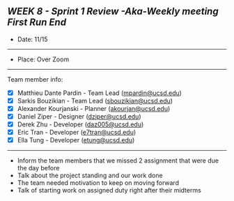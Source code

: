 ***WEEK 8 - Sprint 1 Review -Aka-Weekly meeting First Run End***
---
- Date: 11/15
---
- Place: Over Zoom
---
Team member info:<br>
- [x] Matthieu Dante Pardin - Team Lead (mpardin@ucsd.edu)<br>
- [x] Sarkis Bouzikian - Team Lead (sbouzikian@ucsd.edu)<br>
- [x] Alexander Kourjanski - Planner (akourjan@ucsd.edu)<br>
- [x] Daniel Ziper - Designer (dziper@ucsd.edu)<br>
- [X] Derek Zhu - Developer (daz005@ucsd.edu)<br>
- [x] Eric Tran - Developer (e7tran@ucsd.edu)<br>
- [x] Ella Tung - Developer (etung@ucsd.edu)
---
- Inform the team members that we missed 2 assignment that were due the day before 
- Talk about the project standing and our work done
- The team needed motivation to keep on moving forward 
- Talk of starting work on assigned duty right after their midterms
   
